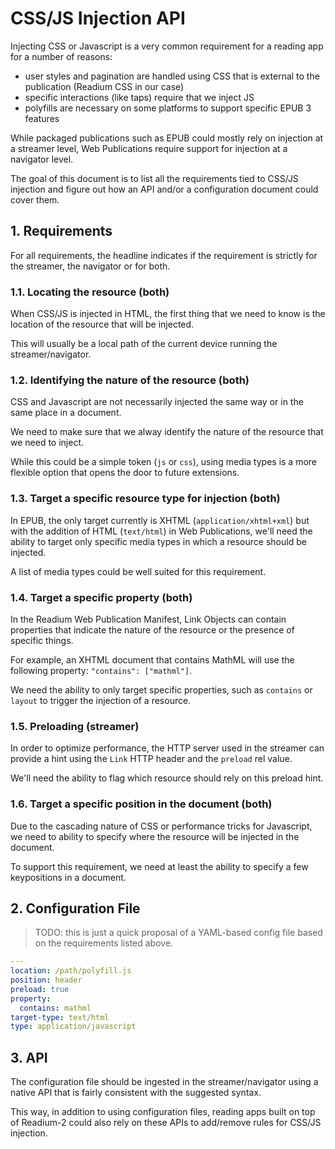 # CSS/JS Injection API

Injecting CSS or Javascript is a very common requirement for a reading app for a number of reasons:

* user styles and pagination are handled using CSS that is external to the publication (Readium CSS in our case)
* specific interactions (like taps) require that we inject JS
* polyfills are necessary on some platforms to support specific EPUB 3 features

While packaged publications such as EPUB could mostly rely on injection at a streamer level, Web Publications require support for injection at a navigator level.

The goal of this document is to list all the requirements tied to CSS/JS injection and figure out how an API and/or a configuration document could cover them.

## 1. Requirements

For all requirements, the headline indicates if the requirement is strictly for the streamer, the navigator or for both.

### 1.1. Locating the resource (both)

When CSS/JS is injected in HTML, the first thing that we need to know is the location of the resource that will be injected. 

This will usually be a local path of the current device running the streamer/navigator.

### 1.2. Identifying the nature of the resource (both)

CSS and Javascript are not necessarily injected the same way or in the same place in a document.

We need to make sure that we alway identify the nature of the resource that we need to inject.

While this could be a simple token (`js` or `css`), using media types is a more flexible option that opens the door to future extensions.

### 1.3. Target a specific resource type for injection (both)

In EPUB, the only target currently is XHTML (`application/xhtml+xml`) but with the addition of HTML (`text/html`) in Web Publications, we'll need the ability to target only specific media types in which a resource should be injected.

A list of media types could be well suited for this requirement.

### 1.4. Target a specific property (both)

In the Readium Web Publication Manifest, Link Objects can contain properties that indicate the nature of the resource or the presence of specific things.

For example, an XHTML document that contains MathML will use the following property: `"contains": ["mathml"]`.

We need the ability to only target specific properties, such as `contains` or `layout` to trigger the injection of a resource.

### 1.5. Preloading (streamer)

In order to optimize performance, the HTTP server used in the streamer can provide a hint using the `Link` HTTP header and the `preload` rel value.

We'll need the ability to flag which resource should rely on this preload hint.

### 1.6. Target a specific position in the document (both)

Due to the cascading nature of CSS or performance tricks for Javascript, we need to ability to specify where the resource will be injected in the document.

To support this requirement, we need at least the ability to specify a few keypositions in a document.

## 2. Configuration File

> TODO: this is just a quick proposal of a YAML-based config file based on the requirements listed above.

```yaml
--- 
location: /path/polyfill.js
position: header
preload: true
property: 
  contains: mathml
target-type: text/html
type: application/javascript
```

## 3. API

The configuration file should be ingested in the streamer/navigator using a native API that is fairly consistent with the suggested syntax.

This way, in addition to using configuration files, reading apps built on top of Readium-2 could also rely on these APIs to add/remove rules for CSS/JS injection.
